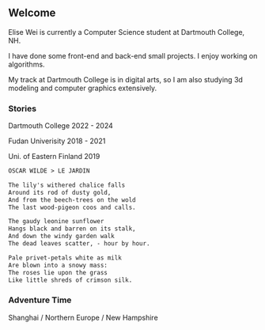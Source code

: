 ## Welcome 

Elise Wei is currently a Computer Science student at Dartmouth College, NH.

I have done some front-end and back-end small projects. I enjoy working on algorithms.

My track at Dartmouth College is in digital arts, so I am also studying 3d modeling and computer graphics extensively.






### Stories 


Dartmouth College     2022 - 2024

Fudan Univerisity     2018 - 2021

Uni. of Eastern Finland       2019





```markdown
OSCAR WILDE > LE JARDIN

The lily's withered chalice falls
Around its rod of dusty gold,
And from the beech-trees on the wold
The last wood-pigeon coos and calls.

The gaudy leonine sunflower
Hangs black and barren on its stalk,
And down the windy garden walk
The dead leaves scatter, - hour by hour.

Pale privet-petals white as milk
Are blown into a snowy mass:
The roses lie upon the grass
Like little shreds of crimson silk.
```





### Adventure Time

Shanghai / Northern Europe / New Hampshire

